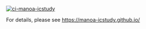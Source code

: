 [![ci-manoa-icstudy](https://github.com/manoa-icstudy/manoa-icstudy/actions/workflows/ci.yml/badge.svg)](https://github.com/manoa-icstudy/manoa-icstudy/actions/workflows/ci.yml)

For details, please see https://manoa-icstudy.github.io/
